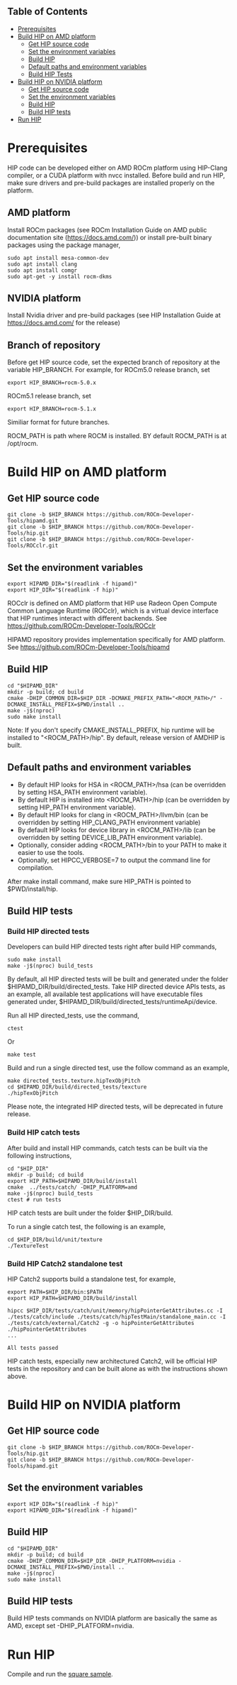 ## Table of Contents

<!-- toc -->

- [Prerequisites](#Prerequisites)
- [Build HIP on AMD platform](#build-hip-on-amd-platform)
  * [Get HIP source code](#get-hip-source-code)
  * [Set the environment variables](#set-the-environment-variables)
  * [Build HIP](#build-hip)
  * [Default paths and environment variables](#default-paths-and-environment-variables)
  * [Build HIP Tests](#build-hip-tests)
- [Build HIP on NVIDIA platform](#build-hip-on-NVIDIA-platform)
  * [Get HIP source code](#get-hip-source-code)
  * [Set the environment variables](#set-the-environment-variables)
  * [Build HIP](#build-hip)
  * [Build HIP tests](#build-hip-tests)
- [Run HIP](#run-hip)
<!-- tocstop -->

# Prerequisites

HIP code can be developed either on AMD ROCm platform using HIP-Clang compiler, or a CUDA platform with nvcc installed.
Before build and run HIP, make sure drivers and pre-build packages are installed properly on the platform.

## AMD platform
Install ROCm packages (see ROCm Installation Guide on AMD public documentation site (https://docs.amd.com/)) or install pre-built binary packages using the package manager,

```
sudo apt install mesa-common-dev
sudo apt install clang
sudo apt install comgr
sudo apt-get -y install rocm-dkms
```

## NVIDIA platform

Install Nvidia driver and pre-build packages (see HIP Installation Guide at https://docs.amd.com/ for the release)

## Branch of repository

Before get HIP source code, set the expected branch of repository at the variable HIP_BRANCH.
For example, for ROCm5.0 release branch, set
```
export HIP_BRANCH=rocm-5.0.x
```

ROCm5.1 release branch, set
```
export HIP_BRANCH=rocm-5.1.x
```
Similiar format for future branches.

ROCM_PATH is path where ROCM is installed. BY default ROCM_PATH is at /opt/rocm.


# Build HIP on AMD platform


## Get HIP source code

```
git clone -b $HIP_BRANCH https://github.com/ROCm-Developer-Tools/hipamd.git
git clone -b $HIP_BRANCH https://github.com/ROCm-Developer-Tools/hip.git
git clone -b $HIP_BRANCH https://github.com/ROCm-Developer-Tools/ROCclr.git
```

## Set the environment variables

```
export HIPAMD_DIR="$(readlink -f hipamd)"
export HIP_DIR="$(readlink -f hip)"
```

ROCclr is defined on AMD platform that HIP use Radeon Open Compute Common Language Runtime (ROCclr), which is a virtual device interface that HIP runtimes interact with different backends.
See https://github.com/ROCm-Developer-Tools/ROCclr

HIPAMD repository provides implementation specifically for AMD platform.
See https://github.com/ROCm-Developer-Tools/hipamd

## Build HIP

```
cd "$HIPAMD_DIR"
mkdir -p build; cd build
cmake -DHIP_COMMON_DIR=$HIP_DIR -DCMAKE_PREFIX_PATH="<ROCM_PATH>/" -DCMAKE_INSTALL_PREFIX=$PWD/install ..
make -j$(nproc)
sudo make install
```

Note: If you don't specify CMAKE_INSTALL_PREFIX, hip runtime will be installed to "<ROCM_PATH>/hip".
By default, release version of AMDHIP is built.

## Default paths and environment variables

   * By default HIP looks for HSA in <ROCM_PATH>/hsa (can be overridden by setting HSA_PATH environment variable).
   * By default HIP is installed into <ROCM_PATH>/hip (can be overridden by setting HIP_PATH environment variable).
   * By default HIP looks for clang in <ROCM_PATH>/llvm/bin (can be overridden by setting HIP_CLANG_PATH environment variable)
   * By default HIP looks for device library in <ROCM_PATH>/lib (can be overridden by setting DEVICE_LIB_PATH environment variable).
   * Optionally, consider adding <ROCM_PATH>/bin to your PATH to make it easier to use the tools.
   * Optionally, set HIPCC_VERBOSE=7 to output the command line for compilation.

After make install command, make sure HIP_PATH is pointed to $PWD/install/hip.

## Build HIP tests

### Build HIP directed tests
Developers can build HIP directed tests right after build HIP commands,

```
sudo make install
make -j$(nproc) build_tests
```
By default, all HIP directed tests will be built and generated under the folder $HIPAMD_DIR/build/directed_tests.
Take HIP directed device APIs tests, as an example, all available test applications will have executable files generated under,
$HIPAMD_DIR/build/directed_tests/runtimeApi/device.

Run all HIP directed_tests, use the command,

```
ctest
```
Or
```
make test
```

Build and run a single directed test, use the follow command as an example,

```
make directed_tests.texture.hipTexObjPitch
cd $HIPAMD_DIR/build/directed_tests/texcture
./hipTexObjPitch
```
Please note, the integrated HIP directed tests, will be deprecated in future release.


### Build HIP catch tests

After build and install HIP commands, catch tests can be built via the following instructions,

```
cd "$HIP_DIR"
mkdir -p build; cd build
export HIP_PATH=$HIPAMD_DIR/build/install
cmake  ../tests/catch/ -DHIP_PLATFORM=amd
make -j$(nproc) build_tests
ctest # run tests
```

HIP catch tests are built under the folder $HIP_DIR/build.

To run a single catch test, the following is an example,

```
cd $HIP_DIR/build/unit/texture
./TextureTest
```

### Build HIP Catch2 standalone test

HIP Catch2 supports build a standalone test, for example,

```
export PATH=$HIP_DIR/bin:$PATH
export HIP_PATH=$HIPAMD_DIR/build/install

hipcc $HIP_DIR/tests/catch/unit/memory/hipPointerGetAttributes.cc -I ./tests/catch/include ./tests/catch/hipTestMain/standalone_main.cc -I ./tests/catch/external/Catch2 -g -o hipPointerGetAttributes
./hipPointerGetAttributes
...

All tests passed
```

HIP catch tests, especially new architectured Catch2, will be official HIP tests in the repository and can be built alone as with the instructions shown above.

# Build HIP on NVIDIA platform


## Get HIP source code

```
git clone -b $HIP_BRANCH https://github.com/ROCm-Developer-Tools/hip.git
git clone -b $HIP_BRANCH https://github.com/ROCm-Developer-Tools/hipamd.git
```

## Set the environment variables

```
export HIP_DIR="$(readlink -f hip)"
export HIPAMD_DIR="$(readlink -f hipamd)"
```

## Build HIP

```
cd "$HIPAMD_DIR"
mkdir -p build; cd build
cmake -DHIP_COMMON_DIR=$HIP_DIR -DHIP_PLATFORM=nvidia -DCMAKE_INSTALL_PREFIX=$PWD/install ..
make -j$(nproc)
sudo make install
```

## Build HIP tests
Build HIP tests commands on NVIDIA platform are basically the same as AMD, except set -DHIP_PLATFORM=nvidia.

# Run HIP

Compile and run the [square sample](https://github.com/ROCm-Developer-Tools/HIP/tree/rocm-5.0.x/samples/0_Intro/square).


